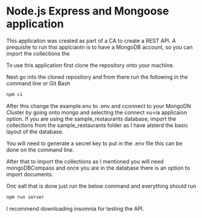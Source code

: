 # Node.js Express and Mongoose application

This applicaiton was created as part of a CA to create a REST API. A prequisite to run thsi applciaotn is to have a MongoDB account, so you can import the collections the  

To use this application first clone the repository onto your machine.

Next go into the cloned repository and from there run the following in the command line or Git Bash

```bash
npm ci 
```
After this change the example.env to .env and cconnect to your MongoDN Cluster by going onto mongo and selecting the connect vu=ia applicaion option.
If you are using the sample_restaurants database, import the collections from the sample_restaurants folder as I have alsterd the basic layout of the database.

You will need to generate a secret key to put in the .env file this can be done on the command line.

After that to import the collections as I mentioned you will need mongoDBCompass and once you are in the database there is an option to import documents. 

Onc eall that is done just run the below command and everything should run

```bash
npm run server
```
I recommend downloading insomnia for testing the API.
